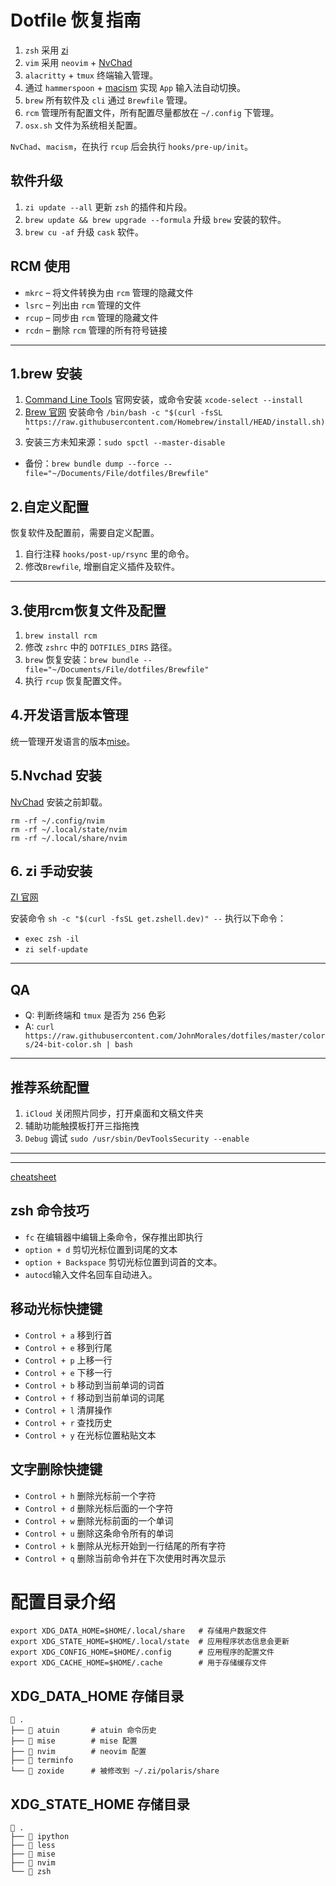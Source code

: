 # Dotfile 恢复指南

1. `zsh` 采用 [zi](https://wiki.zshell.dev/zh-Hans/)
2. `vim` 采用 `neovim` + [NvChad](https://nvchad.com)
3. `alacritty` + `tmux` 终端输入管理。
4. 通过 `hammerspoon` + [macism](https://github.com/laishulu/macism) 实现 `App` 输入法自动切换。
5. `brew` 所有软件及 `cli` 通过 `Brewfile` 管理。
6. `rcm` 管理所有配置文件，所有配置尽量都放在 `~/.config` 下管理。
7. `osx.sh` 文件为系统相关配置。

`NvChad`、`macism`，在执行 `rcup` 后会执行 `hooks/pre-up/init`。

## 软件升级

1. `zi update --all` 更新 `zsh` 的插件和片段。
2. `brew update && brew upgrade --formula` 升级 `brew` 安装的软件。
3. `brew cu -af` 升级 `cask` 软件。

## RCM 使用

- `mkrc` – 将文件转换为由 `rcm` 管理的隐藏文件
- `lsrc` – 列出由 `rcm` 管理的文件
- `rcup` – 同步由 `rcm` 管理的隐藏文件
- `rcdn` – 删除 `rcm`  管理的所有符号链接
---

## 1.brew 安装

1. [Command Line Tools](https://developer.apple.com/download/all/?q=Command) 官网安装，或命令安装 `xcode-select --install`
2. [Brew 官网](https://brew.sh/) 安装命令 `/bin/bash -c "$(curl -fsSL https://raw.githubusercontent.com/Homebrew/install/HEAD/install.sh)"`
3. 安装三方未知来源：`sudo spctl --master-disable`

* 备份：`brew bundle dump --force --file="~/Documents/File/dotfiles/Brewfile"`

## 2.自定义配置

恢复软件及配置前，需要自定义配置。

1. 自行注释 `hooks/post-up/rsync` 里的命令。
2. 修改`Brewfile`, 增删自定义插件及软件。
---


## 3.使用rcm恢复文件及配置
1. `brew install rcm`
2. 修改 `zshrc` 中的 `DOTFILES_DIRS` 路径。
3. `brew` 恢复安装：`brew bundle --file="~/Documents/File/dotfiles/Brewfile"`
4. 执行 `rcup` 恢复配置文件。

## 4.开发语言版本管理
统一管理开发语言的版本[mise](https://mise.jdx.dev/)。

## 5.Nvchad 安装
[NvChad](https://nvchad.com/docs/quickstart/install) 安装之前卸载。

```shell
rm -rf ~/.config/nvim
rm -rf ~/.local/state/nvim
rm -rf ~/.local/share/nvim
```
## 6. zi 手动安装
[ZI 官网](https://wiki.zshell.dev/zh-Hans/)

安装命令 `sh -c "$(curl -fsSL get.zshell.dev)" --`
执行以下命令：
* `exec zsh -il`
* `zi self-update`

---

## QA
* Q: 判断终端和 `tmux` 是否为 `256` 色彩
* A: `curl https://raw.githubusercontent.com/JohnMorales/dotfiles/master/colors/24-bit-color.sh | bash`
---

## 推荐系统配置

1. `iCloud` 关闭照片同步，打开桌面和文稿文件夹
2. 辅助功能触摸板打开三指拖拽
3. `Debug` 调试 `sudo /usr/sbin/DevToolsSecurity --enable`
---

---

[cheatsheet](https://github.com/skywind3000/awesome-cheatsheets/tree/master?tab=readme-ov-file)

## zsh 命令技巧

* `fc` 在编辑器中编辑上条命令，保存推出即执行
* `option + d` 剪切光标位置到词尾的文本
* `option + Backspace` 剪切光标位置到词首的文本。
* `autocd`输入文件名回车自动进入。

## 移动光标快捷键

* `Control + a` 移到行首
* `Control + e` 移到行尾
* `Control + p` 上移一行
* `Control + e` 下移一行
* `Control + b` 移动到当前单词的词首
* `Control + f` 移动到当前单词的词尾
* `Control + l` 清屏操作
* `Control + r` 查找历史
* `Control + y` 在光标位置粘贴文本

## 文字删除快捷键

* `Control + h` 删除光标前一个字符
* `Control + d` 删除光标后面的一个字符
* `Control + w` 删除光标前面的一个单词
* `Control + u` 删除这条命令所有的单词
* `Control + k` 删除从光标开始到一行结尾的所有字符
* `Control + q` 删除当前命令并在下次使用时再次显示

# 配置目录介绍

```text
export XDG_DATA_HOME=$HOME/.local/share   # 存储用户数据文件
export XDG_STATE_HOME=$HOME/.local/state  # 应用程序状态信息会更新
export XDG_CONFIG_HOME=$HOME/.config      # 应用程序的配置文件
export XDG_CACHE_HOME=$HOME/.cache        # 用于存储缓存文件
```

## XDG_DATA_HOME 存储目录

```text
 .
├──  atuin       # atuin 命令历史
├──  mise        # mise 配置
├──  nvim        # neovim 配置
├──  terminfo
└──  zoxide      # 被修改到 ~/.zi/polaris/share
```

## XDG_STATE_HOME 存储目录

```text
 .
├──  ipython
├──  less
├──  mise
├──  nvim
└──  zsh
```
